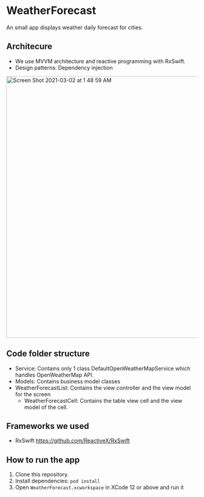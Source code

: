 # WeatherForecast

An small app displays weather daily forecast for cities.

## Architecure

- We use MVVM architecture and reactive programming with RxSwift.
- Design patterns: Dependency injection

<img width="689" alt="Screen Shot 2021-03-02 at 1 48 59 AM" src="https://user-images.githubusercontent.com/37906969/109543968-8dd62880-7af9-11eb-90c2-001c07a52bc2.png">


## Code folder structure

- Service: Contains only 1 class DefaultOpenWeatherMapService which handles OpenWeatherMap API.
- Models: Contains business model classes
- WeatherForecastList: Contains the view controller and the view model for the screen
  - WeatherForecastCell: Contains the table view cell and the view model of the cell.

## Frameworks we used

- RxSwift https://github.com/ReactiveX/RxSwift

## How to run the app

1. Clone this repository.
2. Install dependencies: `pod install`
3. Open `WeatherForecast.xcworkspace` in XCode 12 or above and run it

